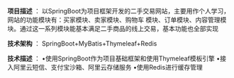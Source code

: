  **项目描述** ：
以SpringBoot为项目框架开发的二手交易网站，主要用作个人学习，网站的功能模块有：买家模块、卖家模块、购物车  模块、订单模块、内容管理模块。通过这一系列模块能基本满足二手商品的线上交易，基本功能也全部实现

 **技术架构** ：
SpringBoot+MyBatis+Thymeleaf+Redis 

 **技术描述** ：
•使用SpringBoot作为项目基础框架和使用Thymeleaf模板引擎
•接入阿里云短信、支付宝沙箱、阿里云存储服务
•使用Redis进行缓存管理